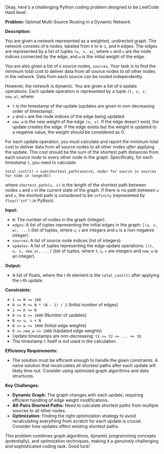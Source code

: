 Okay, here's a challenging Python coding problem designed to be LeetCode Hard level:

**Problem:** Optimal Multi-Source Routing in a Dynamic Network

**Description:**

You are given a network represented as a weighted, undirected graph. The network consists of `N` nodes, labeled from `0` to `N-1`, and `M` edges. The edges are represented by a list of tuples `(u, v, w)`, where `u` and `v` are the node indices connected by the edge, and `w` is the initial weight of the edge.

You are also given a list of `K` source nodes, `sources`. Your task is to find the minimum total cost to deliver data from *all* source nodes to *all* other nodes in the network.  Data from each source can be routed independently.

However, the network is dynamic. You are given a list of `Q` update operations. Each update operation is represented by a tuple `(t, u, v, new_w)`, where:

*   `t` is the timestamp of the update (updates are given in non-decreasing order of timestamp).
*   `u` and `v` are the node indices of the edge being updated.
*   `new_w` is the new weight of the edge `(u, v)`.  If the edge doesn't exist, the update creates the edge. If the edge exists but the weight is updated to a negative value, the weight should be considered as 0.

For each update operation, you must calculate and report the minimum total cost to deliver data from all source nodes to all other nodes *after* applying the update. This cost should be the sum of the shortest path distances from each source node to every other node in the graph.  Specifically, for each timestamp `t`, you need to calculate:

```
total_cost(t) = sum(shortest_path(source, node) for source in sources for node in range(N))
```

where `shortest_path(u, v)` is the length of the shortest path between nodes `u` and `v` in the current state of the graph. If there is no path between `u` and `v`, the shortest path is considered to be `infinity` (represented by `float('inf')` in Python).

**Input:**

*   `N`: The number of nodes in the graph (integer).
*   `edges`: A list of tuples representing the initial edges in the graph: `[(u, v, w), ...]` (list of tuples, where `u`, `v` are integers and `w` is a non-negative integer).
*   `sources`: A list of source node indices (list of integers).
*   `updates`: A list of tuples representing the edge update operations: `[(t, u, v, new_w), ...]` (list of tuples, where `t`, `u`, `v` are integers and `new_w` is an integer).

**Output:**

*   A list of floats, where the i-th element is the `total_cost(t)` after applying the i-th update.

**Constraints:**

*   `1 <= N <= 100`
*   `0 <= M <= N * (N - 1) / 2` (Initial number of edges)
*   `1 <= K <= N`
*   `0 <= Q <= 1000` (Number of updates)
*   `0 <= u, v < N`
*   `0 <= w <= 1000` (Initial edge weights)
*   `0 <= new_w <= 1000` (Updated edge weights)
*   Update timestamps are non-decreasing: `t1 <= t2 <= ... <= tQ`
* The timestamp `t` itself is not used in the calculation.

**Efficiency Requirements:**

*   The solution must be efficient enough to handle the given constraints. A naive solution that recalculates all shortest paths after each update will likely time out. Consider using optimized graph algorithms and data structures.

**Key Challenges:**

*   **Dynamic Graph:** The graph changes with each update, requiring efficient handling of edge weight modifications.
*   **All-Pairs Shortest Paths:** Need to calculate shortest paths from multiple sources to all other nodes.
*   **Optimization:**  Finding the right optimization strategy to avoid recalculating everything from scratch for each update is crucial.  Consider how updates affect existing shortest paths.

This problem combines graph algorithms, dynamic programming concepts (potentially), and optimization techniques, making it a genuinely challenging and sophisticated coding task. Good luck!
